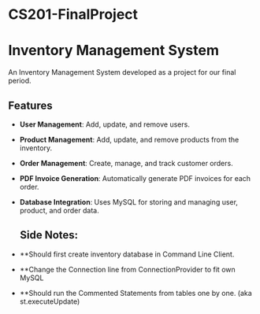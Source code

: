 # CS201-FinalProject
# Inventory Management System

An Inventory Management System developed as a project for our final period.

## Features

- **User Management**: Add, update, and remove users.
- **Product Management**: Add, update, and remove products from the inventory.
- **Order Management**: Create, manage, and track customer orders.
- **PDF Invoice Generation**: Automatically generate PDF invoices for each order.
- **Database Integration**: Uses MySQL for storing and managing user, product, and order data.

  ## Side Notes:
- **Should first create inventory database in Command Line Client.
- **Change the Connection line from ConnectionProvider to fit own MySQL
- **Should run the Commented Statements from tables one by one. (aka st.executeUpdate)




